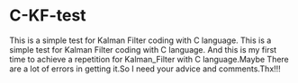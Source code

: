 # C-KF-test
This is a simple test for Kalman Filter coding with C language.
This is a simple test for Kalman Filter coding with C language. And this is my first time to  achieve a repetition for Kalman_Filter with C language.Maybe There are a lot of errors in getting it.So I need your advice and comments.Thx!!!
